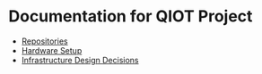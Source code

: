 # Documentation for QIOT Project

- [Repositories](repositories.md)
- [Hardware Setup](hardware.md)
- [Infrastructure Design Decisions](infra-design-decisions.md)
